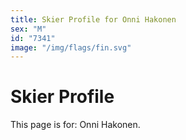 ```yaml
---
title: Skier Profile for Onni Hakonen
sex: "M"
id: "7341"
image: "/img/flags/fin.svg" 
---
```


# Skier Profile

This page is for: Onni Hakonen.
    